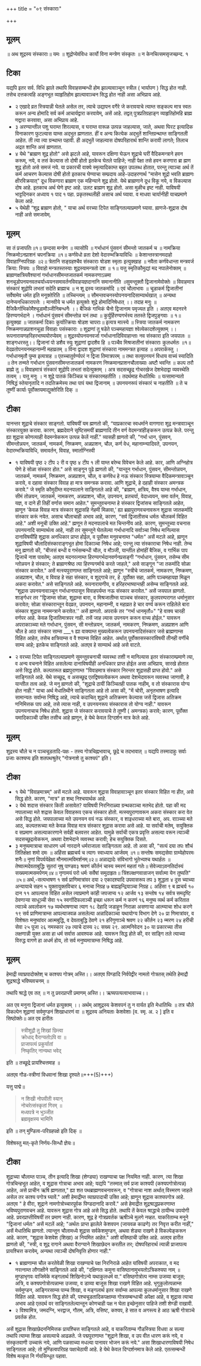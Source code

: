 +++
title = "०९ संस्काराः"

+++
## मूलम्
॥ अथ शूद्रस्य संस्काराः॥ 
यमः ॥ शूद्रोप्येवंविधः कार्यो विना मन्त्रेण संस्कृतः ॥ न केनचित्समसृजच्छन्द. १ 


## टिका
यद्यपि इतर सर्व. विधि झाले तथापि विवाहसम्बन्धी होम झाल्यावाञ्चून स्त्रील ( भार्यापण ) सिद्ध होत नाही. तसेच दत्तकत्वहि अङ्गभूत व्याहृतिहोम झाल्यावाञ्चन सिद्ध होत नाही असा अभिप्राय आहे. 
- २ एखादे व्रत स्त्रियान्नी घेतले असेल तर, त्याचे उद्यापन वगैरे जे करावयाचे त्याम्त सङ्कल्प मात्र स्वतः करून अन्य होमादि सर्व कर्म आचार्यद्वारा करवावेम्, असें आहे. तद्वत् पुत्रप्रतिग्रहाङ्ग व्याहृतिहोमहि ब्राह्म णद्वारा करवावा, असा अभिप्राय आहे. 
- ३ अरण्यान्तील पशु घराम्त शिरल्यास, व घराम्त वारूळ उत्पन्न जाहल्यास, जाते, अथवा घिरट इत्यादिक विनाकारण फुटल्यास याम्स अद्भुत ह्मणतात. हीं व अन्य कित्येक अद्भुतें शान्तिग्रन्थाम्त साङ्गितली आहेत. ती त्या त्या ग्रन्थाम्त पहावी. ही अद्भुतें जाहल्यास दोषपरिहारार्थ शान्ति करावी लागते; तिलाच अद्रत शान्ति असं ह्मणतात. 
- ४ येथे "ब्राह्मण शूद्र होतो" असे झटले आहे, यावरून दक्षिणा घेऊन शूद्राचे घरीं वैदिकमन्त्राने हवन करूम्, नये, व तसं केल्यास तो दोषी होतो इतकेच घेतले पाहिजे; नाही पेक्षा तसे हवन करणारा ब्रा ह्मण शूद्र होतो असे समजं नये. या प्रकारची वाक्ये स्मृत्यादिकाम्त बहुत उपलब्ध होतात, परन्तु त्याञ्चा अर्थ तें कर्म आचरण केल्यास दोषी होतो इतकाच घेण्याचा सम्प्रदाय आहे-उदाहरणार्थ "मासेन शूद्रो भवति ब्राह्मणः क्षीरविक्रयात्" दूध विकणारा ब्राह्मण एक महिन्याने शूद्र होतो. येथे ब्राह्मणाने दूध विकू नये, व विकल्यास दोष आहे. इतकाच अर्थ घेणे इष्ट आहे. उलट ब्राह्मण शूद्र होतो. असा मुळीच इष्ट नाही. याविषयी भाट्टदिनकर अध्याय १ पाद १ पहा. प्रकृतस्थलीही असाच अर्थ घ्यावा. व माधवा चार्यानीही याचप्रमाणे केला आहे. 
- ५ येथेही “शूद्र ब्राह्मण होतो, " याचा अर्थ वरच्या टिपेत साङ्गितल्याप्रमाणे घ्यावा. ह्मणजे-शूद्रास दोष नाही असे समजावेम्. 

## मूलम्
सा तं प्रजापतिः॥१॥ छन्दसा मन्त्रेण ॥ व्यासोपि ॥ गर्भाधानं पुंसवनं सीमन्तो जातकर्म च ॥ नामक्रिया निष्क्रमोऽनप्राशनं चपनक्रिया ॥१॥ कर्णवेधो व्रता देशो वेदारम्भक्रियाविधिः ॥ केशान्तस्त्रानमदाहो विवाहाग्निपरिग्रहः ॥२॥ त्रेतानि सङ्ग्रहश्चैव संस्काराः षोडश स्मृताः इत्युक्खाह ॥ नवैता कर्णवेधान्ता मन्त्रवर्ज क्रिया: स्त्रियः ॥ विवाहो मन्त्रतस्तस्याः शूद्रस्यामन्त्रतो दश ॥ १॥ यत्तु स्मृतिकौमुद्यां मद नपालेनोक्तम् ॥ ब्राह्मणक्षत्रियवैश्यानां गर्भाधानसीमन्तजातकर्म नामकरणाऽन्नमा शनचूडोपनयनवतचर्याध्ययनसमावर्तनविवाहयज्ञदानानि समानानीति ॥सुमन्तूक्तौ द्विजानामेवोक्तेः ॥ विवाहमात्र संस्कारं शूद्रोपि लभतां सदेति ब्राह्माच ॥ न शू द्रस्य जातकर्मादि ॥ एवं चौलाभावः ॥ चूडाकर्म द्विजातीनां सर्वेषामेव धर्मत इति मनूक्तेरिति ॥ तच्चिन्त्यम् ॥ सौमन्तवचनस्योपनयनादिसाम्यार्थखात् ॥ अन्यथा दानेप्यनधिकारापत्तेः । मानवीये च धर्मत इत्युक्तेः शूद्रे होमादिनिषेधात् ।। तदाह मनुः ॥ वैजिकैर्गाभिकोमैश्चूडामौञ्जीनिबन्धनैः ।। बैजिकं गाभिकं चैनो द्विजानाम पमृज्यत इति । अतएव मदनरने हिरण्यगर्भदाने । गर्भाधानं पुंसवनं सीमन्तोन्न यनं तथा ॥ कुर्युर्हिरण्यगर्भस्य ततस्ते द्विजपुङ्गवाः ॥ १॥ इत्युक्खा ॥ जातकर्मा दिकाः कुर्यात्क्रियाः षोडश चापराः॥ इत्यत्र मात्स्ये ॥ स्त्रिया जातकर्म नामकरण निष्क्रमणान्नप्राशनचूडा विवाहाः पसंस्काराः ॥ शूद्राणां तु षडेते पञ्चमहायज्ञा श्वेत्येकादशेत्युक्तम् ।। रूपनारायणहरिहरभाष्ययोरप्येवम् ॥ शूद्रस्योपनयनवर्जा गर्भाधानादिविवाहान्ताः नव संस्कारा इति जयपालः ॥ शाङ्गधरस्तु।। द्विजानां पो डशैव स्युः शूद्राणां द्वादशैव हि ॥ पञ्चैव मिश्रजातीनां संस्काराः कुलधर्मतः ॥१॥ वेदव्रतोपनयनमहानाम्नी महाव्रतम् ॥ विना द्वादश शुद्राणां संस्कारा नाममन्त्रत इत्याह ॥ अपरार्कस्तु । गर्भाधानमृतौ पुम्स इत्यत्राह ॥ एतच्चातुर्वर्ण्यपरं न द्विजा तिमात्रपरम् ॥ तथा सत्युपनयनं विधाय वाच्यं स्यादिति ॥ तेन तन्मते गर्भाधान पुंसवनसीमन्तजातकर्म नामकरण निष्क्रमानप्राशनचौलाख्याः अष्टौ भवन्ति ॥ कल्प तरौ ब्राह्मे तु ॥ विवाहमात्रं संस्कारं शूद्रोपि लभतां सदेत्युक्तम् । अत्र सदसच्छूद्र गोचरखेज देशभेदाद्वा व्यवस्थेति तत्वम् । यत्तु मनुः । न शूद्रे पातकं किञ्चिन्न च संस्कारमहतीति । तदर्थमाह मेधातिथिः ॥ यत्सामान्यतो निषिद्धं स्तेयानृतादि न तदतिक्रमेस्य तथा पापं यथा द्विजानाम् ॥ उपनयनरूपं संस्कारं च नाहतीति ॥ ते च तूष्णीं कार्याः पूर्वोक्तयमाद्युक्तेरिति दिक् ॥ 

## टीका
यानन्तर शूद्राचे संस्कार साङ्गतो. यांविषयीं यम ह्मणतो की, “याप्रकारचा स्वधर्माने वागणारा शूद्र मन्त्रावाञ्चून संस्कारयुक्त करावा. कारण, ब्रह्मदेवाने सृष्टिसमयीं ब्राह्मणादि तीन वर्ण वेदमन्त्रांहीङ्करून उत्पन्न केले. परन्तु ह्या शूद्रास कोणत्याही वेदमन्त्रेकरून उत्पन्न केलें नाहीं." व्यासही ह्मणतो की, "गर्भा धान, पुंसवन, सीमन्तोन्नयन, जातकर्म, नामकर्म, निष्क्रमण, अन्नप्राशन, चौल, कर्ण वेध, महानाम्न्यादिवते, उपनयन, वेदारम्भक्रियाविधि, समावर्तन, विवाह, स्मार्ताग्निस्वी 

- १ याविषयी पृष्ठ २ टीप २ री व पृष्ठ ४ टीप १ ली याम्त बरेम्च विवेचन केले आहे. कार, आणि अग्निहोत्र घेणे हे सोळा संस्कार होत." असे साङ्गून पुढे ह्मणतो की, "यान्तून गर्भाधान, पुंसवन, सीमन्तोन्नयन, जातकर्म, नामकर्म, निष्क्रमण, अन्नप्राशन, चौल, व कर्णवेध हे नऊ संस्कार स्त्रियाम्स वैदिकमन्त्रावाञ्चून करावे, व दहावा संस्कार विवाह हा मात्र समन्त्रक करावा. आणि शूद्राचे, हे दहाही संस्कार अमन्त्रक करावे." जे स्मृति कौमुदीम्त मदनपालाने साङ्गितले आहे की, "ब्राह्मण, क्षत्रिय, वैश्य याम्स गर्भाधान, सीमं तोन्नयन, जातकर्म, नामकरण, अन्नप्राशन, चौल, उपनयन, व्रतचर्या, वेदाध्ययन, समा वर्तन, विवाह, यज्ञ, व दाने ही तिहीं वर्णास समान आहेत." सुमन्तुवचनाम्त हे संस्कार द्विजांसच साङ्गितले आहेत, ह्मणून 'केवळ विवाह मात्र संस्कार शूद्रासहि नेहमी मिळावा,' ह्या ब्रह्मपुराणवचनावरून शूद्रास जातकर्मादि संस्कार करूं नयेत. असाच चौलाचाही अभाव आहे, कारण, “सर्व द्विजातीसच धर्मतः चौलकर्म विहित आहे." अशी मनूची उक्ति आहे." ह्मणून ते मदनपालाचे मत चिन्तनीय आहे. कारण, सुमन्तूच्या वचनास उपनयनादि साम्यार्थत्व आहे, नाही तर सुमन्तूने घेतलेल्या गर्भाधानादि सर्वाञ्चा निषेध मानिल्यास दानाविषयींहि शूद्रास अनधिकार प्राप्त होईल, व पूर्वोक्त मनुवचनाम्त "धर्मतः" असें मटले आहे, ह्मणून शूद्राविषयी चौलादिसंस्काराङ्गभूत होमा दिकाञ्चा निषेध आहे; परन्तु त्या संस्काराचा निषेध नाही. तेम्च मनु ह्मणतो की, "बीजसं बन्धी व गर्भसम्बन्धी चौल, व मौञ्जी, यान्तील होमांहीं बैजिक, व गार्भिक पाप द्विजाचें नाश पावतेम्; अतएव मदनरत्नाम्त हिरण्यगर्भदानवर्णनप्रसङ्गी “गर्भाधान, पुंसवन, तसेम्च सीम न्तोन्नयन हे संस्कार; ते ब्राह्मणश्रेष्ठ त्या हिरण्यगर्माचे करते जाहले," असे साङ्गून "जा तकर्मादि सोळा संस्कार करावेत." असें मत्स्यपुराणाम्त साङ्गितले आहे; ह्मणून "स्त्रीचे जातकर्म, नामकरण, निष्क्रमण, अन्नप्राशन, चौल, व विवाह हे सहा संस्कार, व शूद्गाचे तर, हे .पूर्वोक्त सहा, आणि पञ्चमहायज्ञ मिळून अकरा करावेत." असे साङ्गितले आहे. रूपनारायणीय, व हरिहरभाष्यान्तही असेम्च साङ्गितले आहे. “शूद्रास उपनयनावाञ्चून गर्भाधानापासून विवाहपर्यम्त नऊ संस्कार करावेत." असें जयपाल ह्मणतो. शार्ङ्गधर तर "द्विजाम्स सोळा, शूद्राम्स बारा, व मिश्रजातीम्स पाञ्चच संस्कार, कुलपरम्परागत धर्मानुसार करावेत; सोळा संस्कारान्तून वेदव्रत, उपनयन, महानाम्नी, व महाव्रत हे चार वर्ण्य करून राहिलेले बारा संस्कार शूद्रास नाममन्त्राने करावेत.'' असें ह्मणतो. अपरार्क तर “गर्भा धानमृतौ०" "हे वाक्य चारही वर्णपर आहे. केवळ द्विजातिमात्रपर नाही. तसें जाह ल्यास उपनयन करून वाच्य होईल." यावरून अपराकाञ्च्या मते गर्भाधान, पुंसवन, सी मन्तोन्नयन, जातकर्म, नामकरण, निष्क्रमण, अन्नप्राशन आणि चौल हे आठ संस्कार साम्स ___१ ह्या वाक्याम्त मुख्यत्वेकरून उपनयनादिसंस्कार जसे ब्राह्मणाम्स विहित आहेत, तसेच क्षत्रियाम्स व वै श्याम्स विहित आहेत. अर्थात् पूर्वोक्तसस्कारांविषयी तीनही वर्णीचे साम्य आहे; इतकेच साङ्गितले आहे. अतएव हे साम्यार्थ आहे असे वाटते. 

- २ वरच्या टिपेत साङ्गितल्याप्रमाणे सुमन्तुवचनाची व्यवस्था तशी न मानिल्यास इतर संस्काराम्प्रमाणे त्या, व अन्य वचनाने विहित असलेल्या दानाविषयीही अनधिकार प्राप्त होईल असा अभिप्राय, सारखे होतात असे सिद्ध होते. कल्पतरूत ब्रह्मपुराणाम्त "विवाहमात्र संस्कार निरन्तर शूद्रासही प्राप्त होवो." असे साङ्गितले आहे. येथे सच्छूद्र, व असच्छूद्र एतद्विषयत्वेकरून अथवा देशभेदावरून व्यवस्था जाणावी, हे यान्तील तत्व आहे. जे मनु ह्मणतो की, "शूद्राचे ठायीं किञ्चितही पातक नाहीम्, व तो संस्कारास योग्य होत नाही." याचा अर्थ मेधातिथीने साङ्गितला आहे तो असा की, "में चोरी, अनृतभाषण इत्यादि सामान्यतः सर्वाम्स निषिद्ध आहे, त्याचे कदाचित् शूद्राने अतिक्रमण केल्यास जसें द्विजास अतिक्रम णनिमित्तक पाप आहे, तसे त्यास नाही, व उपनयनरूप संस्कारास तो योग्य नाही." यावरून उपनयनाचाच निषेध होतो. शूद्रास जे संस्कार करावयाचे ते तूष्णी ( अमन्त्रक) करावे; कारण, पूर्वोक्त यमादिकाञ्ची उक्ति तसीच आहे ह्मणून, हे येथे केवल दिग्दर्शन मात्र केले आहे. 

## मूलम्
शुद्रस्य चौले च न पञ्चचूडतादि-पक्षः - तस्य गोत्रचिह्नभावाच्, छूद्रे च तदभावात् ॥ यद्यपि तस्मादाहुः सर्वाः प्रजाः काश्यप्य इति शतपथश्रुतेर् "गोत्रनाशे तु काश्यपं" इति। 

## टीका

- १ येथे "विवाहमात्रम्" असें मटले आहे. यावरून शूद्रास विवाहावाञ्चून इतर संस्कार विहित ना हीत, असे सिद्ध होते. कारण, "मात्र" हा शब्द निश्चयार्थक आहे. 
- २ येथे शदास संस्कार किती असावेत? याविषयी निरनिराळ्या ग्रन्थकाञ्चा मतभेद होतो. पहा की मद नपालाच्या मते शद्रास केवल विवाहरूप एकच संस्कार होतो. मत्स्यपुराणावरून अकरा संस्कार करा वेत असे सिद्ध होते. जयपालाच्या मते उपनयन वयं नऊ संस्कार, व शाइधराच्या मते बारा, अप. रााञ्च्या मते आठ, कल्पतरूच्या मते केवळ विवाह मात्र संस्कार शूद्रास करावा असे आहे. या सर्वाची मतेम्, सयुक्तिक व सप्रमाण असल्याकारणाने सर्वही बलवत्तर आहेत. यामुळे सर्वाची एकत्र प्रवृत्ति असल्या वरून त्याञ्ची सदसच्छूद्रत्वेकरून, अथवा देशभेदाने व्यवस्था करावी; हेच सयुक्तिक दिसते. 
- ३ मनुष्यमात्राचा साधारण धर्म नारदाने धर्मराजाला साङ्गितला आहे. तो असा की, "सत्यं दया तपः शौचं तितिक्षेक्षा शमो दमः ॥ अहिंसा ब्रह्मचर्य च त्यागः स्वाध्याय आर्जवम् ॥१॥ सन्तोषः समद्यसेवा ग्राम्येहोपरमः शनैः॥ नृणां विपर्ययेहेक्षा मौनमात्मविमर्शनम्॥२॥ अन्नाद्यादेः संविभागो भूतेभ्यश्च यथार्हतः ॥ तेष्वात्मदेवताबुद्धिः सुतरां नृषु पाण्डव३ श्रवणं कीर्तनं चास्य स्मरणं महतां गतेः॥ सेवेज्याऽवनतिर्दास्यं सख्यमात्मसमर्पणम्॥४॥ नृणामयं परो धर्मः सर्वेषां समुदाहृतः॥ त्रिंशलक्षणवान्राजन् सर्वात्मा येन तुष्यति" ॥५॥ अर्थ,-सत्यभाषण १ सर्व प्राणिमात्रांवर दया २ एकादश्यादि उपवासरूप तप ३ शुद्धता ४ दुस च्याच्या अन्यायाचे सहन ५ युक्तायुक्तविचार ६ मनाचा निग्रह ७ बाह्यइन्द्रियाञ्चा निग्रह ८ अहिंसा ९ ब ह्मचर्य १० दान ११ आपल्यास विहित असेल त्याप्रमाणे कांही जपजाप्य १२ आर्जव १३ सन्तोष १४ सर्वत्र समदृष्टि ठेवणाऱ्या साधूञ्ची सेवा १५ स्वर्गादिफलाञ्ची इच्छा धरून कर्म न करणं १६ मनुष्य व्यर्थ कर्म करितात त्याञ्चे अवलोकन १७ व्यर्थभाषणाचा त्याग १८ देहादि जडाहून निराळा असणाऱ्या आत्म्याचा शोध करणे १९ सर्व प्राणिमात्राम्स आपल्याजवळ असलेल्या अन्नादिकाञ्चा यथायोग्य विभाग देणे २० प्रा णिमात्रांवर, व विशेषतः मनुष्यांवर आत्मबुद्धि, व देवताबुद्धि ठेवणे २१ हरिगुणाञ्चे श्रवण २२ कीर्तन २३ म्मरण २४ हरीची सेवा २५ पूजा २६ नमस्कार २७ त्याचे दास्य २८ सख्य २९. आत्मनिवेदन ३० या प्रकारच्या तीस लक्षणान्नी युक्त असा हा धर्म सर्वास आवश्यक आहे. यावरून सिद्ध होते की, वर साङ्गि तले त्याच्या विरुद्ध वागणे हा अधर्म होय, तो सर्व मनुष्यमात्राम्स निषिद्ध आहे. 

## मूलम्
हेमाद्री व्याघ्रपादोक्तेश् च काश्यप गोत्रम् अस्ति।। अतएव पिण्डादि निर्वपेद्वीर नामतो गोत्रतस् तथेति हेमाद्रौ शूद्रश्राद्धे भविष्यवचनम् ॥ 

तथापि श्राद्धे एव तत् ॥ न तु प्रवरप्राप्ती प्रमाणम् अस्ति।। ऋष्यपत्यत्वाभावाच्च।। 

अत एव मनुना द्विजानां धर्मत इत्युक्तम् ।। अर्थम् आशूद्रस्य केशवपनं तु न वार्यत इति मेधातिथिः ॥ तत्र चौले विकल्पेन शूद्राणां सर्वमुण्डनं शिखाधारणं वा ॥ शूद्रस्य अनियताः केशवेशाः [व. स्मृ. अ. २ ] इति व सिष्ठोक्तेः॥ अत एव हारीतः 

> स्त्रीशूद्रौ तु शिखां छित्त्वा  
> क्रोधाद् वैराग्यतोऽपि वा ॥  
> प्राजापत्यं प्रकुर्यातां  
> निष्कृतिर् नान्यथा भवेद् 

इति ॥ तच्छूद्रे प्रायश्चित्तमाह ॥ 

अतएव गौड-स्त्रीणां विधवानां शिखा दृश्यते॥+++(5)+++)

यत्तु पाद्मे॥ 

> न शिखी नोपवीती स्यान्  
> नोचरेत्संस्कृतां गिरम् ॥  
> मध्यपत्रे न भुञ्जीत  
> ब्रह्मवृक्षस्य भामिनि 

इति ॥ तन् मुण्डित्व-परिग्रहपक्षे इति दिक् ॥ 

विशेषस्तु मत्-कृते निर्णय-सिन्धौ ज्ञेयः॥ 


## टीका
शूद्राच्या चौलाम्त पाञ्च, तीन इत्यादि शिखा (शेण्ड्या) राखण्याचा पक्ष नियमित नाही. कारण, त्या शिखा गोत्रचिन्हभूत आहेत, व शूद्रास गोत्राचा अभाव आहे; यद्यपि "तस्मात् सर्व प्रजा काश्यपी (कश्यपगोत्रोत्पन्न) आहेत, असे प्राचीन ऋषि ह्मणतात," ह्या शत पथब्राह्मणवचनावरून, व "गोत्राचा नाश अर्थात् विस्मरण जाहले असेल तर काश्य पगोत्र घ्यावें." अशी हेमाद्रीम्त व्याघ्रपादाची उक्ति आहे; ह्मणून शूद्रास काश्यपगोत्र आहे. अतएव " हे वीरा, शूद्राने नामगोत्रोच्चारपूर्वक पिण्डदानादि करावें." असे हेमाद्रीत शूद्रश्राद्धप्रकरणाम्त भविष्यपुराणवचन आहे. यावरून शूद्रास गोत्र आहे असे सिद्ध होते. तथापि तें केवल श्राद्धाचे ठायीम्च उपयोगी आहे. प्रवरप्राप्तीविषयीं तर प्रमाण नाही. कारण, शूद्र हे गोत्रप्रवर्तक ऋषीञ्चे मुलगे नव्हत. याकरिताम्च मनूने "द्विजानां धर्मतः" असें मटलें आहे; "अर्थतः प्राप्त झालेले केशवपन (जायवळ काढणे) तर निवृत्त करीत नाहीं," असें मेधातिथि ह्मणतो. त्यान्तून चौलामध्ये शूद्रास सर्वकेशमुण्डन, अथवा शेड्या राखणे हे विकल्पेङ्करून आहे. कारण, “शूद्रास केशवेश (शिखा) अ नियमित आहेत." अशी वसिष्ठाची उक्ति आहे. अतएव हारीत ह्मणतो की, "स्त्री, व शूद्र रागाने अथवा वैराग्याने शिखाछेदन करतील तर; दोषपरिहारार्थ त्यान्नी प्राजापत्य प्रायश्चित्त करावेम्, अन्यथा त्याञ्ची दोषनिवृत्ति होणार नाही." 


- १ ब्राह्मणाम्स चौल करतेवेळी शिखा राखण्याचे पक्ष निरनिराळे आहेत यांविषयी अपराकात, व मद नरत्नाम्त लौगाक्षीने साङ्गितले आहे की, "दक्षिणतः कमुना वासिष्ठानामुभयतोऽत्रिकश्यपा नाम् ॥ मुण्डाभृगवः वाजिमेके मङ्गलार्थ शिखिनोऽन्ये यथाकुलधर्म वा.” वसिष्ठगोत्रोत्प नाम्स उजव्या बाजूस; अत्रि, व कश्यपगोत्रोत्पन्नाम्स उजव्या, व डाव्या बाजूस शिखा राखणे विहित आहे. भृगुकुलोत्पन्नाम्स सर्वमुण्डन, आङ्गिरसाम्स पाम्च शिखा, व मङ्गलार्थ इतर सर्वाम्स आपल्या कुलधर्मानुसार शिखा राखणे विहित आहे. यावरून सिद्ध होते की, पश्चचूडतादिकपक्षाम्स गोत्रसम्बन्धाची अपेक्षा आहे, व शूद्रास त्याचा अभाव आहे एतदर्थ वर साङ्गितलेल्यान्तून कोणचाही पक्ष न घेता इच्छेनुसार पाहिजे तशी शेण्डी राखावी. 
- २ विश्वामित्र, जमदग्नि, भरद्वाज, गौतम, अत्रि, वसिष्ट, कश्यप, हे सात व अगस्त्य हे आठ ऋषी गोत्राञ्चे प्रवर्तक होत. 

असें शूद्रास शिखाछेदननिमित्तक प्रायश्चित्त साङ्गितले आहे, व याकरिताम्च गौडस्त्रिया विधवा अ सल्या तथापि त्याम्स शिखा असल्याचे आढळते. जे पद्मपुराणाम्त "शूद्राने शिखा, व उप वीत धारण करूं नये, व संस्कृतवाणी उच्चारूं नये, आणि पळसाच्या मधल्या पानावर भोजन करूं नये." असा शिखाधारणाविषयी निषेध साङ्गितला आहे; तो मुण्डित्वपरिग्रह पक्षाचेठायी आहे. हे येथे केवल दिग्दर्शनमात्र केले आहे. एतत्सम्बन्धी विशेष मत्कृत नि र्णयसिन्धूत पहावा. 
